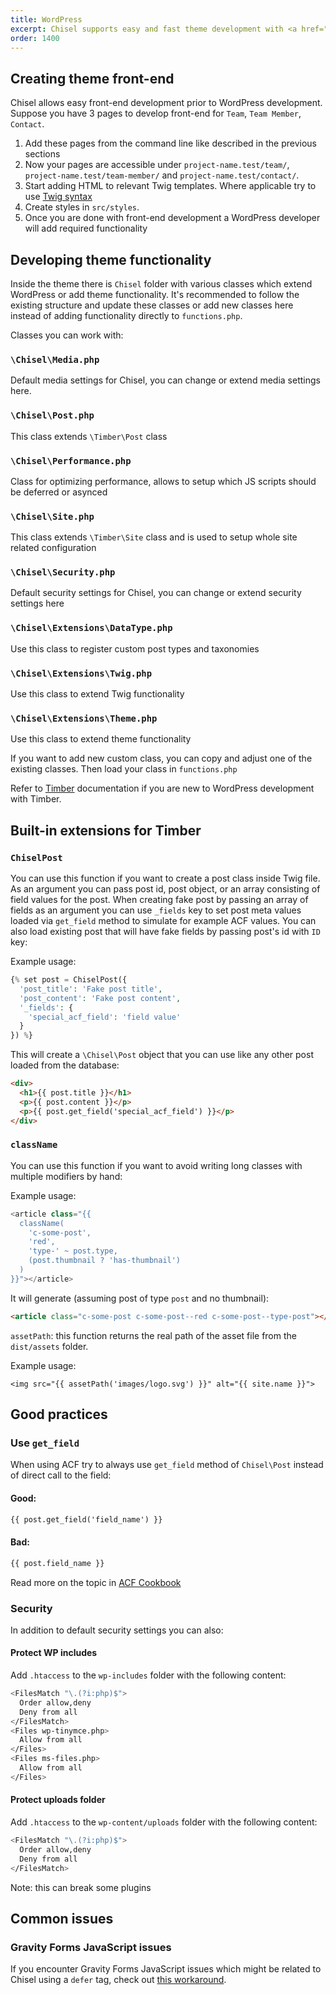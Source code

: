 ```yaml
---
title: WordPress
excerpt: Chisel supports easy and fast theme development with <a href="https://www.upstatement.com/timber/">Timber</a>. Chisel's starter theme helps you organize project functionality in a logical, maintainable way.
order: 1400
---
```


## Creating theme front-end

Chisel allows easy front-end development prior to WordPress development. Suppose you have 3 pages to develop front-end for `Team`, `Team Member`, `Contact`.

1. Add these pages from the command line like described in the previous sections
2. Now your pages are accessible under `project-name.test/team/`, `project-name.test/team-member/` and `project-name.test/contact/`.
3. Start adding HTML to relevant Twig templates. Where applicable try to use [Twig syntax](http://twig.sensiolabs.org/doc/templates.html)
4. Create styles in `src/styles`.
5. Once you are done with front-end development a WordPress developer will add required functionality

## Developing theme functionality

Inside the theme there is `Chisel` folder with various classes which extend WordPress or add theme functionality. It's recommended to follow the existing structure and update these classes or add new classes here instead of adding functionality directly to `functions.php`.

Classes you can work with:

### `\Chisel\Media.php`

Default media settings for Chisel, you can change or extend media settings here.

### `\Chisel\Post.php`

This class extends `\Timber\Post` class

### `\Chisel\Performance.php`

Class for optimizing performance, allows to setup which JS scripts should be deferred or asynced

### `\Chisel\Site.php`

This class extends `\Timber\Site` class and is used to setup whole site related configuration

### `\Chisel\Security.php`

Default security settings for Chisel, you can change or extend security settings here

### `\Chisel\Extensions\DataType.php`

Use this class to register custom post types and taxonomies

### `\Chisel\Extensions\Twig.php`

Use this class to extend Twig functionality

### `\Chisel\Extensions\Theme.php`

Use this class to extend theme functionality

If you want to add new custom class, you can copy and adjust one of the existing classes. Then load your class in `functions.php`

Refer to [Timber](http://upstatement.com/timber/) documentation if you are new to WordPress development with Timber.

## Built-in extensions for Timber

### `ChiselPost`

You can use this function if you want to create a post class inside Twig file. As an argument you can pass post id, post object, or an array consisting of field values for the post. When creating fake post by passing an array of fields as an argument you can use `_fields` key to set post meta values loaded via `get_field` method to simulate for example ACF values. You can also load existing post that will have fake fields by passing post's id with `ID` key:

Example usage:

```php
{% set post = ChiselPost({
  'post_title': 'Fake post title',
  'post_content': 'Fake post content',
  '_fields': {
    'special_acf_field': 'field value'
  }
}) %}
```

This will create a `\Chisel\Post` object that you can use like any other post loaded from the database:

```html
<div>
  <h1>{{ post.title }}</h1>
  <p>{{ post.content }}</p>
  <p>{{ post.get_field('special_acf_field') }}</p>
</div>
```

### `className`

You can use this function if you want to avoid writing long classes with multiple modifiers by hand:

Example usage:

```php
<article class="{{
  className(
    'c-some-post',
    'red',
    'type-' ~ post.type,
    (post.thumbnail ? 'has-thumbnail')
  )
}}"></article>
```

It will generate (assuming post of type `post` and no thumbnail):

```html
<article class="c-some-post c-some-post--red c-some-post--type-post"></article>
```

`assetPath`: this function returns the real path of the asset file from the `dist/assets` folder.

Example usage:

```twig
<img src="{{ assetPath('images/logo.svg') }}" alt="{{ site.name }}">
```

## Good practices

### Use `get_field`

When using ACF try to always use `get_field` method of `Chisel\Post` instead of direct call to the field:

#### Good:

```html
{{ post.get_field('field_name') }}
```

#### Bad:

```html
{{ post.field_name }}
```

Read more on the topic in [ACF Cookbook](https://timber.github.io/docs/guides/acf-cookbook/)

### Security

In addition to default security settings you can also:

#### Protect WP includes

Add `.htaccess` to the `wp-includes` folder with the following content:

```bash
<FilesMatch "\.(?i:php)$">
  Order allow,deny
  Deny from all
</FilesMatch>
<Files wp-tinymce.php>
  Allow from all
</Files>
<Files ms-files.php>
  Allow from all
</Files>
```

#### Protect uploads folder

Add `.htaccess` to the `wp-content/uploads` folder with the following content:

```bash
<FilesMatch "\.(?i:php)$">
  Order allow,deny
  Deny from all
</FilesMatch>
```

Note: this can break some plugins

## Common issues

### Gravity Forms JavaScript issues

If you encounter Gravity Forms JavaScript issues which might be related to Chisel using a `defer` tag, check out [this workaround](https://bjornjohansen.no/load-gravity-forms-js-in-footer).
